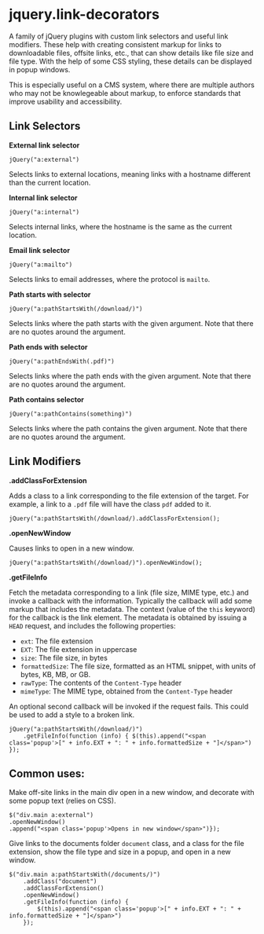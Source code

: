 # jquery.link-decorators

A family of jQuery plugins with custom link selectors and useful link modifiers.
These help with creating consistent markup for links to downloadable files, offsite
links, etc., that can show details like file size and file type. With the help of some
CSS styling, these details can be displayed in popup windows.

This is especially useful on a CMS system, where there are multiple authors who may not be knowlegeable about
markup, to enforce standards that improve usability and accessibility.

## Link Selectors
**External link selector**

`jQuery("a:external")`

Selects links to external locations, meaning links with a hostname different than the current location.

**Internal link selector**

`jQuery("a:internal")`

Selects internal links, where the hostname is the same as the current location.

**Email link selector**

`jQuery("a:mailto")`

Selects links to email addresses, where the protocol is `mailto`.

**Path starts with selector**

`jQuery("a:pathStartsWith(/download/)")`

Selects links where the path starts with the given argument. Note that there are no quotes around the argument.

**Path ends with selector**

`jQuery("a:pathEndsWith(.pdf)")`

Selects links where the path ends with the given argument. Note that there are no quotes around the argument.

**Path contains selector**

`jQuery("a:pathContains(something)")`

Selects links where the path contains the given argument. Note that there are no quotes around the argument.

## Link Modifiers

**.addClassForExtension**

Adds a class to a link corresponding to the file extension of the target. For example, a link to a `.pdf` file
will have the class `pdf` added to it.

`jQuery("a:pathStartsWith(/download/).addClassForExtension();`

**.openNewWindow**

Causes links to open in a new window. 

`jQuery("a:pathStartsWith(/download/)").openNewWindow();`

**.getFileInfo**
	
Fetch the metadata corresponding to a link (file size, MIME type, etc.) and invoke a callback with the information.
Typically the callback will add some markup that includes the metadata. The context (value of the `this` keyword)
for the callback is the link element.
The metadata is obtained by issuing a `HEAD` request, and includes the following properties:
* `ext`: The file extension
* `EXT`: The file extension in uppercase
* `size`: The file size, in bytes
* `formattedSize`: The file size, formatted as an HTML snippet, with units of bytes, KB, MB, or GB.
* `rawType`: The contents of the `Content-Type` header
* `mimeType`: The MIME type, obtained from the `Content-Type` header

An optional second callback will be invoked if the request fails. This could be used to add a style to a broken link.

```
jQuery("a:pathStartsWith(/download/)")
	.getFileInfo(function (info) { $(this).append("<span class='popup'>[" + info.EXT + ": " + info.formattedSize + "]</span>") });
```

## Common uses:
Make off-site links in the main div open in a new window, and decorate with
some popup text (relies on CSS).
```
$("div.main a:external")
.openNewWindow()
.append("<span class='popup'>Opens in new window</span>")});
```

Give links to the documents folder `document` class, and a class for the file extension,
show the file type and size in a popup, and open in a new window.
```
$("div.main a:pathStartsWith(/documents/)")
	.addClass("document")
	.addClassForExtension()
	.openNewWindow()
	.getFileInfo(function (info) {
		$(this).append("<span class='popup'>[" + info.EXT + ": " + info.formattedSize + "]</span>")
	});
```
